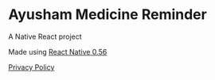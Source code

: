 # Ayusham Medicine Reminder

A Native React project

Made using [React Native 0.56](https://facebook.github.io/react-native/)

[Privacy Policy](privacy_policy.md)
